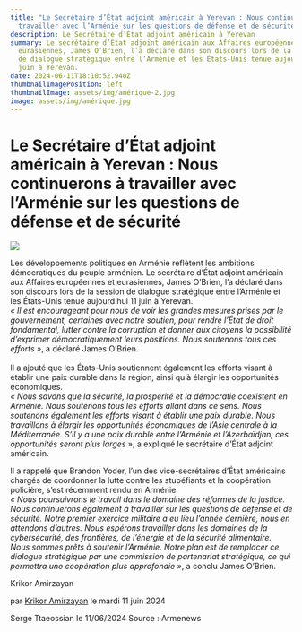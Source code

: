 ```yaml
---
title: "Le Secrétaire d’État adjoint américain à Yerevan : Nous continuerons à
  travailler avec l’Arménie sur les questions de défense et de sécurité"
description: Le Secrétaire d’État adjoint américain à Yerevan
summary: Le secrétaire d’État adjoint américain aux Affaires européennes et
  eurasiennes, James O’Brien, l’a déclaré dans son discours lors de la session
  de dialogue stratégique entre l’Arménie et les États-Unis tenue aujourd’hui 11
  juin à Yerevan.
date: 2024-06-11T18:10:52.940Z
thumbnailImagePosition: left
thumbnailImage: assets/img/amérique-2.jpg
image: assets/img/amérique.jpg
---
```



# Le Secrétaire d’État adjoint américain à Yerevan : Nous continuerons à travailler avec l’Arménie sur les questions de défense et de sécurité



![](https://www.armenews.com/IMG/arton116824.jpg)

Les développements politiques en Arménie reflètent les ambitions démocratiques du peuple arménien. Le secrétaire d’État adjoint américain aux Affaires européennes et eurasiennes, James O’Brien, l’a déclaré dans son discours lors de la session de dialogue stratégique entre l’Arménie et les États-Unis tenue aujourd’hui 11 juin à Yerevan.\
*« Il est encourageant pour nous de voir les grandes mesures prises par le gouvernement, certaines avec notre soutien, pour rendre l’État de droit fondamental, lutter contre la corruption et donner aux citoyens la possibilité d’exprimer démocratiquement leurs positions. Nous soutenons tous ces efforts »*, a déclaré James O’Brien.\
\
Il a ajouté que les États-Unis soutiennent également les efforts visant à établir une paix durable dans la région, ainsi qu’à élargir les opportunités économiques.\
*« Nous savons que la sécurité, la prospérité et la démocratie coexistent en Arménie. Nous soutenons tous les efforts allant dans ce sens. Nous soutenons également les efforts visant à établir une paix durable. Nous travaillons à élargir les opportunités économiques de l’Asie centrale à la Méditerranée. S’il y a une paix durable entre l’Arménie et l’Azerbaïdjan, ces opportunités seront plus larges »*, a expliqué le secrétaire d’État adjoint américain.

Il a rappelé que Brandon Yoder, l’un des vice-secrétaires d’État américains chargés de coordonner la lutte contre les stupéfiants et la coopération policière, s’est récemment rendu en Arménie.\
*« Nous poursuivrons le travail dans le domaine des réformes de la justice. Nous continuerons également à travailler sur les questions de défense et de sécurité. Notre premier exercice militaire a eu lieu l’année dernière, nous en attendons d’autres. Nous espérons travailler dans les domaines de la cybersécurité, des frontières, de l’énergie et de la sécurité alimentaire. Nous sommes prêts à soutenir l’Arménie. Notre plan est de remplacer ce dialogue stratégique par une commission de partenariat stratégique, ce qui permettra une coopération plus approfondie »*, a conclu James O’Brien.

Krikor Amirzayan

par [Krikor Amirzayan](https://www.armenews.com/spip.php?page=auteur&id_auteur=33) le mardi 11 juin 2024

S﻿erge Ttaeossian le 11/06/2024   Source : Armenews